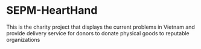 # SEPM-HeartHand
This is the charity project that displays the current problems in Vietnam and provide delivery service for donors to donate physical goods to reputable organizations

